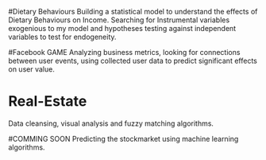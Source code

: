

#Dietary Behaviours
Building a statistical model to understand the effects of Dietary Behaviours on Income. Searching for Instrumental variables exogenious to my model and hypotheses testing against independent variables to test for endogeneity.

#Facebook GAME
Analyzing business metrics, looking for connections between user events, using collected user data to predict significant effects on user value.

# Real-Estate
Data cleansing, visual analysis and fuzzy matching algorithms.

#COMMING SOON
Predicting the stockmarket using machine learning algorithms.
